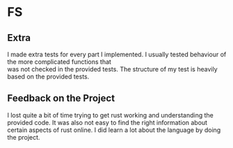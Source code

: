 # FS

## Extra

I made extra tests for every part I implemented. I usually tested behaviour of the more complicated functions that  
was not checked in the provided tests. The structure of my test is heavily based on the provided tests.

## Feedback on the Project 

I lost quite a bit of time trying to get rust working and understanding the provided
code. It was also not easy to find the right information about certain aspects 
of rust online. I did learn a lot about the language by doing the project.

